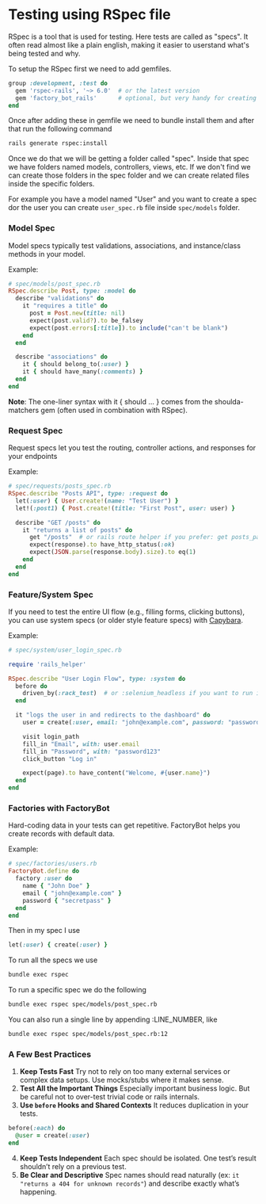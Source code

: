 # Testing using RSpec file

RSpec is a tool that is used for testing. Here tests are called as "specs". It often read almost like a plain english, making it easier to userstand what's being tested and why.

To setup the RSpec first we need to add gemfiles.

```ruby
group :development, :test do
  gem 'rspec-rails', '~> 6.0'  # or the latest version
  gem 'factory_bot_rails'      # optional, but very handy for creating test data
end
```

Once after adding these in gemfile we need to bundle install them and after that run the following command

```bash
rails generate rspec:install
```
Once we do that we will be getting a folder called "spec". Inside that spec we have folders named models, controllers, views, etc. If we don't find we can create those folders in the spec folder and we can create related files inside the specific folders.

For example you have a model named "User" and you want to create a spec dor the user you can create `user_spec.rb` file inside `spec/models` folder.

### Model Spec
Model specs typically test validations, associations, and instance/class methods in your model.

Example:
```ruby
# spec/models/post_spec.rb
RSpec.describe Post, type: :model do
  describe "validations" do
    it "requires a title" do
      post = Post.new(title: nil)
      expect(post.valid?).to be_falsey
      expect(post.errors[:title]).to include("can't be blank")
    end
  end

  describe "associations" do
    it { should belong_to(:user) }
    it { should have_many(:comments) }
  end
end
```
**Note**: The one-liner syntax with it { should ... } comes from the shoulda-matchers gem (often used in combination with RSpec).

### Request Spec
Request specs let you test the routing, controller actions, and responses for your endpoints


Example:
```ruby
# spec/requests/posts_spec.rb
RSpec.describe "Posts API", type: :request do
  let(:user) { User.create!(name: "Test User") }
  let!(:post1) { Post.create!(title: "First Post", user: user) }

  describe "GET /posts" do
    it "returns a list of posts" do
      get "/posts"  # or rails route helper if you prefer: get posts_path
      expect(response).to have_http_status(:ok)
      expect(JSON.parse(response.body).size).to eq(1)
    end
  end
end
```

### Feature/System Spec

If you need to test the entire UI flow (e.g., filling forms, clicking buttons), you can use system specs (or older style feature specs) with [Capybara](https://github.com/teamcapybara/capybara).

Example:

```ruby
# spec/system/user_login_spec.rb

require 'rails_helper'

RSpec.describe "User Login Flow", type: :system do
  before do
    driven_by(:rack_test)  # or :selenium_headless if you want to run in a browser
  end

  it "logs the user in and redirects to the dashboard" do
    user = create(:user, email: "john@example.com", password: "password123")

    visit login_path
    fill_in "Email", with: user.email
    fill_in "Password", with: "password123"
    click_button "Log in"

    expect(page).to have_content("Welcome, #{user.name}")
  end
end
```

### Factories with FactoryBot
Hard-coding data in your tests can get repetitive. FactoryBot helps you create records with default data.

Example:

```ruby
# spec/factories/users.rb
FactoryBot.define do
  factory :user do
    name { "John Doe" }
    email { "john@example.com" }
    password { "secretpass" }
  end
end
```

Then in my spec I use
```ruby
let(:user) { create(:user) }
```

To run all the specs we use

```bash
bundle exec rspec
```

To run a specific spec we do the following

```bash
bundle exec rspec spec/models/post_spec.rb
```

You can also run a single line by appending :LINE_NUMBER, like

```bash
bundle exec rspec spec/models/post_spec.rb:12
```


### A Few Best Practices

1. **Keep Tests Fast**
Try not to rely on too many external services or complex data setups. Use mocks/stubs where it makes sense.
2. **Test All the Important Things**
Especially important business logic. But be careful not to over-test trivial code or rails internals.
3. **Use `before` Hooks and Shared Contexts**
It reduces duplication in your tests.
```ruby
before(:each) do
  @user = create(:user)
end
```
4. **Keep Tests Independent**
Each spec should be isolated. One test’s result shouldn’t rely on a previous test.
5. **Be Clear and Descriptive**
Spec names should read naturally (ex: `it "returns a 404 for unknown records"`) and describe exactly what’s happening.